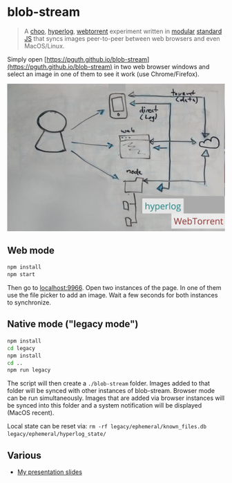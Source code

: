 # blob-stream

> A [choo](https://github.com/yoshuawuyts/choo), [hyperlog](https://github.com/mafintosh/hyperlog), [webtorrent](https://github.com/feross/webtorrent) experiment written in [modular](https://github.com/substack/node-browserify) [standard JS](https://github.com/feross/standard) that syncs images peer-to-peer between web browsers and even MacOS/Linux.

Simply open [https://pguth.github.io/blob-stream](https://pguth.github.io/blob-stream) in two web browser windows and select an image in one of them to see it work (use Chrome/Firefox).

![infrastructure drawing](assets/infrastructure-drawing.png)

## Web mode

```sh
npm install
npm start
```

Then go to [localhost:9966](http://localhost:9966). Open two instances of the page. In one of them use the file picker to add an image. Wait a few seconds for both instances to synchronize.

## Native mode ("legacy mode")

```sh
npm install
cd legacy
npm install
cd ..
npm run legacy
```

The script will then create a `./blob-stream` folder. Images added to that folder will be synced with other instances of blob-stream. Browser mode can be run simultaneously. Images that are added via browser instances will be synced into this folder and a system notification will be displayed (MacOS recent).

Local state can be reset via: `rm -rf legacy/ephemeral/known_files.db legacy/ephemeral/hyperlog_state/`

## Various

- [My presentation slides](https://slides.com/pguth/blob-stream/)
